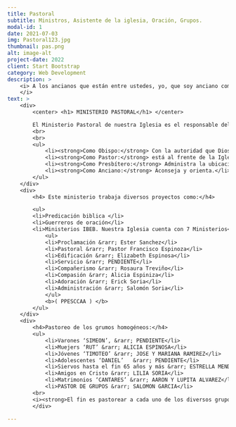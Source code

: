 ```yaml
---
title: Pastoral
subtitle: Ministros, Asistente de la iglesia, Oración, Grupos.
modal-id: 1
date: 2021-07-03
img: Pastoral123.jpg
thumbnail: pas.png
alt: image-alt
project-date: 2022
client: Start Bootstrap
category: Web Development
description: >
    <i> A los ancianos que están entre ustedes, yo, que soy anciano como ellos, testigo de los sufrimientos de Cristo y partícipe con ellos de la gloria que se ha de revelar, les ruego esto:cuiden como pastores el rebaño de Dios que está a su cargo, no por obligación ni por ambición de dinero, sino con afán de servir, como Dios quiere. 1 Pedro 5:1-2
    </i> 
text: >
    <div>
        <center> <h1> MINISTERIO PASTORAL</h1> </center>

        El Ministerio Pastoral de nuestra Iglesia es el responsable del crecimiento espiritual y numérico de la misma. La función bíblica de un pastor basado en 1 Pedro 5:1-2; Hch 20:17.
        <br>
        <br>
        <ul>
            <li><strong>Como Obispo:</strong> Con la autoridad que Dios le concede.</li>
            <li><strong>Como Pastor:</strong> está al frente de la Iglesia para ‘la capacitación de los santos para la obra del ministerio’.</li>
            <li><strong>Como Presbítero:</strong> Administra la ubicación de los hermanos según su ministerio (Dones, Habilidades, etc.).</li>
            <li><strong>Como Anciano:</strong> Aconseja y orienta.</li>
        </ul>
    </div>
    <div>
        <h4> Este ministerio trabaja diversos proyectos como:</h4>

        <ul>
        <li>Predicación biblica </li>
        <li>Guerreros de oración</li>
        <li>Ministerios IBEB. Nuestra Iglesia cuenta con 7 Ministerios</li> 
            <ul>
            <li>Proclamación &rarr; Ester Sanchez</li>
            <li>Pastoral &rarr; Pastor Francisco Espinoza</li>
            <li>Edificación &rarr; Elizabeth Espinosa</li>
            <li>Servicio &rarr; PENDIENTE</li>
            <li>Compañerismo &rarr; Rosaura Treviño</li>
            <li>Compasión &rarr; Alicia Espiniza</li>
            <li>Adoración &rarr; Erick Soria</li>
            <li>Administración &rarr; Salomón Soria</li>
            </ul>
            <b>( PPESCCAA ) </b> 
        </ul>
    </div>
    <div>
        <h4>Pastoreo de los grumos homogéneos:</h4>
        <ul>
            <li>Varones ‘SIMEON’, &rarr; PENDIENTE</li>
            <li>Muejers ‘RUT’ &rarr; ALICIA ESPINOSA</li>
            <li>Jóvenes ‘TIMOTEO’ &rarr; JOSE Y MARIANA RAMIREZ</li>
            <li>Adolescentes ‘DANIEL’	&rarr; PENDIENTE</li>
            <li>Siervos hasta el fin 65 años y más &rarr; ESTRELLA MENDOZA</li>
            <li>Amigos en Cristo &rarr; LILIA SORIA</li>
            <li>Matrimonios ‘CANTARES’ &rarr; AARON Y LUPITA ALVAREZ</li>
            <li>PASTOR DE GRUPOS &rarr; SALOMON GARCIA</li>
        <br>
        <i><strong>El fin es pastorear a cada uno de los diversos grupos tratando de suplir las necesidades propias de cada uno de ellos. Cuentan con un líder servidor que está en contacto continuo con el pastor de Grupos – Hno Salomón García y a su vez con el Pastor de la Iglesia.</i></strong>
        </div>

---
```

